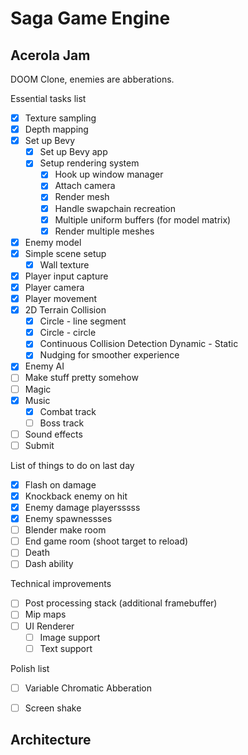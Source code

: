 # Saga Game Engine

## Acerola Jam

DOOM Clone, enemies are abberations.

Essential tasks list
- [x] Texture sampling
- [x] Depth mapping
- [x] Set up Bevy
    - [x] Set up Bevy app
    - [x] Setup rendering system
        - [x] Hook up window manager
        - [x] Attach camera
        - [x] Render mesh
        - [x] Handle swapchain recreation
        - [x] Multiple uniform buffers (for model matrix)
        - [x] Render multiple meshes
- [x] Enemy model
- [x] Simple scene setup
    - [x] Wall texture
- [x] Player input capture
- [x] Player camera
- [x] Player movement
- [x] 2D Terrain Collision
    - [x] Circle - line segment
    - [x] Circle - circle
    - [x] Continuous Collision Detection Dynamic - Static
    - [x] Nudging for smoother experience
- [x] Enemy AI
- [ ] Make stuff pretty somehow
- [ ] Magic
- [x] Music
    - [x] Combat track
    - [ ] Boss track
- [ ] Sound effects
- [ ] Submit

List of things to do on last day
- [x] Flash on damage
- [x] Knockback enemy on hit
- [x] Enemy damage playersssss
- [x] Enemy spawnessses
- [ ] Blender make room
- [ ] End game room (shoot target to reload)
- [ ] Death
- [ ] Dash ability

Technical improvements
- [ ] Post processing stack (additional framebuffer)
- [ ] Mip maps
- [ ] UI Renderer
    - [ ] Image support
    - [ ] Text support

Polish list
- [ ] Variable Chromatic Abberation
- [ ] Screen shake


## Architecture


